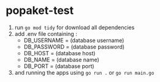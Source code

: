 # popaket-test

1. run `go mod tidy` for download all dependencies
2. add .env file containing :
   - DB_USERNAME = (database username)
   - DB_PASSWORD = (database password)
   - DB_HOST =  (database host)
   - DB_NAME =  (database name)
   - DB_PORT = (database port)
3. and running the apps using `go run .` or `go run main.go`
